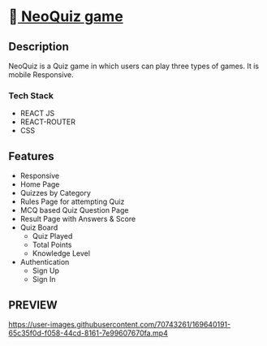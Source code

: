 
#  🔗[ NeoQuiz game](https://clinquant-semifreddo-e49ebb.netlify.app/)

## Description
NeoQuiz is a Quiz game in which users can play three types of games.
It is mobile Responsive.

### Tech Stack
* REACT JS
* REACT-ROUTER
* CSS

## Features

 - Responsive
 - Home Page 
 - Quizzes by Category 
 - Rules Page for attempting Quiz 
 - MCQ based Quiz Question Page 
 - Result Page with Answers & Score 
 - Quiz Board
    - Quiz Played
    - Total Points
    - Knowledge Level
 - Authentication
    - Sign Up 
    - Sign In 
 
## PREVIEW

https://user-images.githubusercontent.com/70743261/169640191-65c35f0d-f058-44cd-8161-7e99607670fa.mp4
